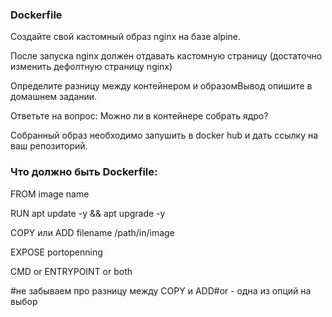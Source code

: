 
### Dockerfile

Создайте свой кастомный образ nginx на базе alpine. 

После запуска nginx должен отдавать кастомную страницу (достаточно изменить дефолтную страницу nginx)

Определите разницу между контейнером и образомВывод опишите в домашнем задании.

Ответьте на вопрос: Можно ли в контейнере собрать ядро?

Собранный образ необходимо запушить в docker hub и дать ссылку на ваш репозиторий.




### Что должно быть Dockerfile:

FROM image name

RUN apt update -y && apt upgrade -y 

COPY или ADD filename /path/in/image

EXPOSE portopenning

CMD or ENTRYPOINT or both

#не забываем про разницу между COPY и ADD#or - одна из опций на выбор
